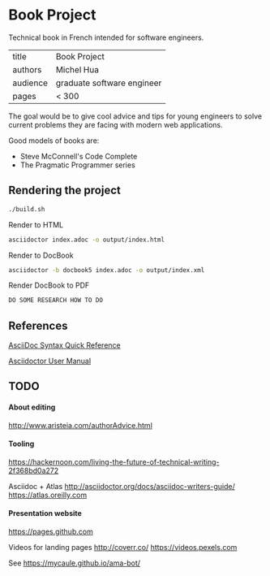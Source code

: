 # Book Project

Technical book in French intended for software engineers.

|          |                            |
|----------|----------------------------|
| title    | Book Project               |
| authors  | Michel Hua                 |
| audience | graduate software engineer |
| pages    | < 300                      |

The goal would be to give cool advice and tips for young engineers to solve current problems they are facing with modern web applications.

Good models of books are:
- Steve McConnell's Code Complete
- The Pragmatic Programmer series

## Rendering the project

```bash
./build.sh
```

Render to HTML
```bash
asciidoctor index.adoc -o output/index.html
```

Render to DocBook
```bash
asciidoctor -b docbook5 index.adoc -o output/index.xml
```

Render DocBook to PDF
```bash
DO SOME RESEARCH HOW TO DO
```

## References

[AsciiDoc Syntax Quick Reference](http://asciidoctor.org/docs/asciidoc-syntax-quick-reference/)

[Asciidoctor User Manual](http://asciidoctor.org/docs/user-manual/)

## TODO

#### About editing
http://www.aristeia.com/authorAdvice.html

#### Tooling
https://hackernoon.com/living-the-future-of-technical-writing-2f368bd0a272

Asciidoc + Atlas
http://asciidoctor.org/docs/asciidoc-writers-guide/
https://atlas.oreilly.com

#### Presentation website
https://pages.github.com

Videos for landing pages
http://coverr.co/
https://videos.pexels.com

See https://mycaule.github.io/ama-bot/
